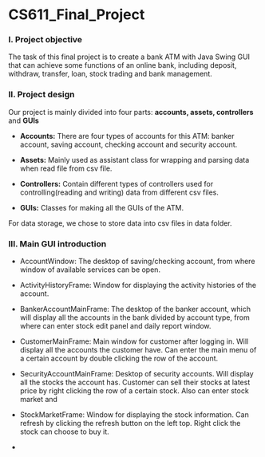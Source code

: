 # CS611_Final_Project

### I. Project objective

The task of this final project is to create a bank ATM with Java Swing GUI
that can achieve some functions of an online bank, including deposit, withdraw,
 transfer, loan, stock trading and bank management.

### II. Project design

Our project is mainly divided into four parts: **accounts, assets, controllers** and 
**GUIs**

* **Accounts:**
There are four types of accounts for this ATM: banker account, saving account,
   checking account and security account. 
  
* **Assets:**
Mainly used as assistant class for wrapping and parsing data when read file from
  csv file. 
  
* **Controllers:**
Contain different types of controllers used for controlling(reading and writing) data from different csv files.
  
* **GUIs:**
Classes for making all the GUIs of the ATM.

For data storage, we chose to store data into csv files in data folder.

### III. Main GUI introduction
* AccountWindow: The desktop of saving/checking account, from where window of available
services can be open.

* ActivityHistoryFrame: Window for displaying the activity histories of the
account.
  
* BankerAccountMainFrame: The desktop of the banker account, which will display
all the accounts in the bank divided by account type, from where can enter stock edit
  panel and daily report window.
  
* CustomerMainFrame: Main window for customer after logging in. Will display
all the accounts the customer have. Can enter the main menu of a certain account by
  double clicking the row of the account.
  
* SecurityAccountMainFrame: Desktop of security accounts. Will display all the
stocks the account has. Customer can sell their stocks at latest price by right
  clicking the row of a certain stock. Also can enter stock market and 
  
* StockMarketFrame: Window for displaying the stock information. Can refresh by
clicking the refresh button on the left top. Right click the stock can choose
  to buy it.
  
* 


